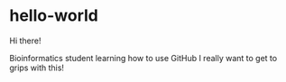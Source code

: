 # hello-world
Hi there!

Bioinformatics student learning how to use GitHub 
I really want to get to grips with this!

